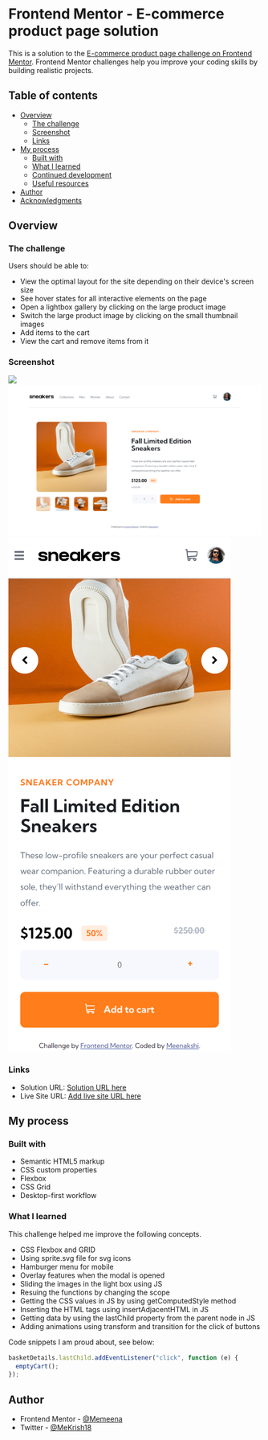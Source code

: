 # Frontend Mentor - E-commerce product page solution

This is a solution to the [E-commerce product page challenge on Frontend Mentor](https://www.frontendmentor.io/challenges/ecommerce-product-page-UPsZ9MJp6). Frontend Mentor challenges help you improve your coding skills by building realistic projects.

## Table of contents

- [Overview](#overview)
  - [The challenge](#the-challenge)
  - [Screenshot](#screenshot)
  - [Links](#links)
- [My process](#my-process)
  - [Built with](#built-with)
  - [What I learned](#what-i-learned)
  - [Continued development](#continued-development)
  - [Useful resources](#useful-resources)
- [Author](#author)
- [Acknowledgments](#acknowledgments)

## Overview

### The challenge

Users should be able to:

- View the optimal layout for the site depending on their device's screen size
- See hover states for all interactive elements on the page
- Open a lightbox gallery by clicking on the large product image
- Switch the large product image by clicking on the small thumbnail images
- Add items to the cart
- View the cart and remove items from it

### Screenshot

![](./screenshot.jpg)
![Desktop screenshot of the solution](./Screenshot/DesktopScreenshot.png)
![Mobile- screenshot of the solution](./Screenshot/MobileScreenshot.png)

### Links

- Solution URL: [Solution URL here](https://github.com/Memeena/ecommerce-product-page-main)
- Live Site URL: [Add live site URL here](https://your-live-site-url.com)

## My process

### Built with

- Semantic HTML5 markup
- CSS custom properties
- Flexbox
- CSS Grid
- Desktop-first workflow

### What I learned

This challenge helped me improve the following concepts.

- CSS Flexbox and GRID
- Using sprite.svg file for svg icons
- Hamburger menu for mobile
- Overlay features when the modal is opened
- Sliding the images in the light box using JS
- Resuing the functions by changing the scope
- Getting the CSS values in JS by using getComputedStyle method
- Inserting the HTML tags using insertAdjacentHTML in JS
- Getting data by using the lastChild property from the parent node in JS
- Adding animations using transform and transition for the click of buttons

Code snippets I am proud about, see below:

```js
basketDetails.lastChild.addEventListener("click", function (e) {
  emptyCart();
});
```

## Author

- Frontend Mentor - [@Memeena](https://www.frontendmentor.io/profile/Memeena)
- Twitter - [@MeKrish18](https://www.twitter.com/MeKrish18)
